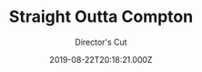 ---
title: "Straight Outta Compton"
year: 2015
subtitle: Director's Cut
date: 2019-08-22T20:18:21.000Z
permalink: /almanac/movies/2019-08-22-straight-outta-compton/index.html
rating: 3
---